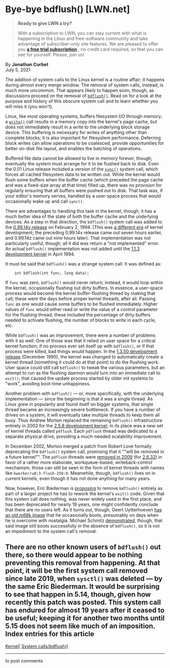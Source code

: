 # Bye-bye bdflush() [LWN.net]

> **Ready to give LWN a try?**
> 
> With a subscription to LWN, you can stay current with what is happening in the Linux and free-software community and take advantage of subscriber-only site features. We are pleased to offer you **[a free trial subscription](https://lwn.net/Promo/nst-trial/claim)** , no credit card required, so that you can see for yourself. Please, join us! 

By **Jonathan Corbet**  
July 5, 2021 

The addition of system calls to the Linux kernel is a routine affair; it happens during almost every merge window. The removal of system calls, instead, is much more uncommon. That appears likely to happen soon, though, as discussions proceed on the removal of [`bdflush()`](https://man7.org/linux/man-pages/man2/bdflush.2.html). Read on for a look at the purpose and history of this obscure system call and to learn whether you will miss it (you won't). 

Linux, like most operating systems, buffers filesystem I/O through memory; a [`write()`](https://man7.org/linux/man-pages/man2/write.2.html) call results in a memory copy into the kernel's page cache, but does not immediately result in a write to the underlying block storage device. This buffering is necessary for writes of anything other than complete blocks; it is also important for filesystem performance. Deferring block writes can allow operations to be coalesced, provide opportunities for better on-disk file layout, and enables the batching of operations. 

Buffered file data cannot be allowed to live in memory forever, though; eventually the system must arrange for it to be flushed back to disk. Even the 0.01 Linux release included a version of the [`sync()`](https://man7.org/linux/man-pages/man2/sync.2.html) system call, which forces all cached filesystem data to be written out. While the kernel would flush some buffers when the buffer cache (which preceded the page cache and was a fixed-size array at that time) filled up, there was no provision for regularly ensuring that all buffers were pushed out to disk. That task was, if your editor's memory serves, handled by a user-space process that would occasionally wake up and call `sync()`. 

There are advantages to handling this task in the kernel, though; it has a much better idea of the state of both the buffer cache and the underlying devices. As a step in that direction, the `bdflush()` system call was added to the [0.99.14y release](https://git.kernel.org/pub/scm/linux/kernel/git/history/history.git/commit/?h=0.99.14y&id=f614125ef74543bd223366c0c0d2a29be658b78e) on February 2, 1994. (This was [a different era](http://web.soccerlab.polymtl.ca/ser-repos/public/data-sets/linux-kernels/kernel-history/1994.html) of kernel development; the preceding 0.99.14x release came out seven hours earlier, and 0.99.14z came out nine hours later). That implementation was not particularly useful, though; all it did was return a "not implemented" error. An actual `bdflush()` implementation was not added until the [1.1.3 development kernel](https://git.kernel.org/pub/scm/linux/kernel/git/history/history.git/commit/?h=1.1.3&id=7450aa7e680c0037033c4f4e5746c66738c727ca) in April 1994. 

It must be said that `bdflush()` was a strange system call. It was defined as: 
    
    
        int bdflush(int func, long data);
    

If `func` was zero, `bdflush()` would never return; instead, it would loop within the kernel, occasionally flushing out dirty buffers. In essence, a user-space process would become the kernel buffer-flushing thread by making that call; these were the days before proper kernel threads, after all. Passing `func` as one would cause some buffers to be flushed immediately. Higher values of `func` would either read or write the value of a control parameter for the flushing thread; these included the percentage of dirty buffers needed to activate flushing, the number of blocks to write in each cycle, etc. 

While `bdflush()` was an improvement, there were a number of problems with it as well. One of those was that it relied on user space for a critical kernel function; if no process ever set itself up with `bdflush()`, or if that process were killed, bad things would happen. In the [1.3.50 development release](https://git.kernel.org/pub/scm/linux/kernel/git/history/history.git/commit/?h=1.3.50&id=22accfc2b4fe4bc6a635c70c1a05a9a80abc81ea) (December 1995), the kernel was changed to automatically create a kernel thread (something it could do at that point) to do the flushing work. User space could still call `bdflush()` to tweak the various parameters, but an attempt to run as the flushing daemon would turn into an immediate call to `exit()`; that caused the update process started by older init systems to "work", avoiding boot-time unhappiness. 

Another problem with `bdflush()` — or, more specifically, with the underlying implementation — since the beginning is that it was a single thread. As Linux grew in popularity and found itself on bigger systems, that single thread became an increasingly severe bottleneck. If you have a number of drives on a system, it will eventually take multiple threads to keep them all busy. Thus Andrew Morton replaced the remaining `bdflush()` infrastructure entirely in 2002 for the [2.5.8 development kernel](https://mirrors.edge.kernel.org/pub/linux/kernel/v2.5/ChangeLog-2.5.8); in its place was a new set of kernel threads called `pdflush`. Each `pdflush` thread was dedicated to a separate physical drive, providing a much-needed scalability improvement. 

In December 2002, Morton merged a patch from Robert Love formally deprecating the `bdflush()` system call, promising that it ""will be removed in a future kernel"". The `pdflush` threads were [removed in 2009](https://git.kernel.org/linus/d0bceac747b5) (for [2.6.32](/Articles/364928/)) in favor of a rather more elaborate, workqueue-based, writeback-control mechanism; those can still be seen in the form of kernel threads with names like `kworker/u8:3-flush-259:0`. Meanwhile, though, `bdflush()` lives on in current kernels, even though it has not done anything for many years. 

Now, however, Eric Biederman is [proposing](/ml/linux-kernel/87sg10quue.fsf_-_@disp2133/) to remove `bdflush()` entirely as part of a larger project he has to rework the kernel's `exit()` code. Given that this system call does nothing, was never widely used in the first place, and has been deprecated for nearly 19 years, one might confidently conclude that there are no users left. As it turns out, though, Geert Uytterhoeven [has an old m68k image](/ml/linux-arch/CAMuHMdXSU6_98NbC1UWTT_kmwxD=6Ha5LJxFAtbSuD=y78nASg@mail.gmail.com/) that he occasionally boots, presumably on days when he is overcome with nostalgia. Michael Schmitz [demonstrated](/ml/linux-arch/36123b5d-daa0-6c2b-f2d4-a942f069fd54@gmail.com/), though, that said image still boots successfully in the absence of `bdflush()`, so it is not an impediment to the system call's removal. 

There are no other known users of `bdflush()` out there, so there would appear to be nothing preventing this removal from happening. At that point, it will be the first system call removed since late 2019, when `sysctl()` was deleted — by the same Eric Biederman. It would be surprising to see that happen in 5.14, though, given how recently this patch was posted. This system call has endured for almost 19 years after it ceased to be useful; keeping it for another two months until 5.15 does not seem like much of an imposition.  
Index entries for this article  
---  
[Kernel](/Kernel/Index)| [System calls/bdflush()](/Kernel/Index#System_calls-bdflush)  
  


* * *

to post comments 
